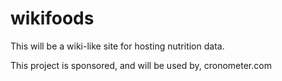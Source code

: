 wikifoods
=========

This will be a wiki-like site for hosting nutrition data.

This project is sponsored, and will be used by, cronometer.com
